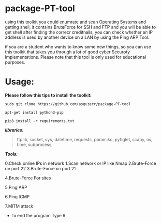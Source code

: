 # package-PT-tool
using this toolkit you could enumrate and scan Operating Systems and getting shell, it contains BruteForce for SSH and FTP and you will be able to get shell after finding the correcr creditnails, you can check whether an IP address is used by another device on a LAN by using the Ping ARP Tool.

if you are a student who wants to know some new things, so you can use this toolkit that takes you through a lot of good cyber Securoty implementations.
Please note that this tool is only used for educational purposes.


# Usage:

**Please follow this tips to install the toolkit:**

```sudo git clone https://github.com/asquzerr/package-PT-tool```

```apt-get install python3-pip```

```pip3 install -r requirements.txt```

***libraries:***

>ftplib,
>socket,
>sys,
>datetime,
>requests,
>paramiko,
>pyfiglet,
>scapy,
>os,
>time,
>subprocess,



***Tools:***

0.Check online IPs in network
1.Scan network or IP like Nmap
2.Brute-Force on port 22
3.Brute-Force on port 21

4.Brute-Force For sites

5.Ping ARP

6.Ping ICMP

7.MITM attack

* to end the program Type 9
